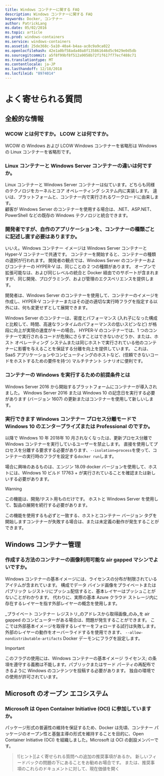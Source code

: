 ```yaml
---
title: Windows コンテナーに関する FAQ
description: Windows コンテナーに関する FAQ
keywords: Docker, コンテナー
author: PatrickLang
ms.date: 05/02/2016
ms.topic: article
ms.prod: windows-containers
ms.service: windows-containers
ms.assetid: 25de368c-5a10-40a4-b4aa-ac8c9a9ca022
ms.openlocfilehash: 42e1a0bf58ada40a8f135861646d5c9429e0d5db
ms.sourcegitcommit: a5f8f99bf8f512a9058b72f1f617f77ecf488c71
ms.translationtype: MT
ms.contentlocale: ja-JP
ms.lasthandoff: 12/18/2018
ms.locfileid: "8974014"
---
```

# <a name="frequently-asked-questions"></a>よく寄せられる質問

## <a name="general"></a>全般的な情報

### <a name="what-is-wcow-what-is-lcow"></a>WCOW とは何ですか。 LCOW とは何ですか。

WCOW の Windows および LCOW Windows コンテナーを省略形は Windows の Linux コンテナーを省略形です。

### <a name="what-is-the-difference-between-linux-and-windows-server-containers"></a>Linux コンテナーと Windows Server コンテナーの違いは何ですか。

Linux コンテナーと Windows Server コンテナーは似ています。どちらも同様のテクノロジをカーネルとコア オペレーティング システム内に実装します。 違いは、プラットフォームと、コンテナー内で実行されるワークロードに由来します。  
顧客が Windows Server のコンテナーを使用する場合は、.NET、ASP.NET、PowerShell などの既存の Windows テクノロジと統合できます。

### <a name="as-a-developer-do-i-have-to-re-write-my-app-for-each-type-of-container"></a>開発者ですが、自作のアプリケーションを、コンテナーの種類ごとに記述し直す必要はありますか。

いいえ。Windows コンテナー イメージは Windows Server コンテナーと Hyper-V コンテナーで共通です。 コンテナーを開始すると、コンテナーの種類の選択が行われます。 開発者の観点では、Windows Server のコンテナーおよびコンテナーの HYPER-V は、同じことの 2 つの種類があります。 オープンで拡張可能なは、および同じレベルの統合と Docker 経由でのサポートが含まれますが、同じ開発、プログラミング、および管理のエクスペリエンスを提供します。

開発者は、Windows Server のコンテナーを使用して、コンテナーのイメージを作成し、HYPER-V コンテナーまたはその逆の適切な実行時フラグを指定する以外には、何も変更せずとして展開できます。

Windows Server のコンテナーは、密度とパフォーマンス (入れ子になった構成と比較して、時間、高速なランタイムのパフォーマンスの低いスピンなど) が格段に向上が実現の速度がキーの場合。 HYPER-V のコンテナーでは、1 つのコンテナーで実行されるコードが危険にさらすことはできないかどうか、または、ホスト オペレーティング システムまたは同じホストで実行されている他のコンテナーに影響を与えることを保証する分離を向上を提供しています。 これは、SaaS アプリケーションやコンピューティングのホストなど、(信頼できないコードをホストするための要件を持つ) マルチテナント シナリオに便利です。

### <a name="what-are-the-prerequisites-for-running-containers-on-windows"></a>コンテナーの Windows を実行するための前提条件とは

Windows Server 2016 から開始するプラットフォームにコンテナーが導入されました。 Windows Server 2016 または Windows 10 の記念日を実行する必要があります (バージョン 1607) の更新またはコンテナーを使用して新しいします。

### <a name="can-i-run-windows-containers-in-process-isolated-mode-on-windows-10-enterprise-or-professional"></a>実行できます Windows コンテナー プロセス分離モードで Windows 10 のエンタープライズまたは Professional のですか。

以降で Windows 10 年 2018年 10 月されなくなったは、更新プロセス分離で Windows コンテナーを実行しているユーザーを禁止します。 直接を使用してプロセスを分離する要求する必要があります、`--isolation=process`を使って、コンテナーの実行時のフラグを設定する`docker run`します。

場合に興味のあるものは、エンジン 18.09 docker バージョンを使用して、ホストには、Windows 10 ビルド 17763 + が実行されていることを確認または新しいする必要があります。

> [!WARNING]
> この機能は、開発/テスト用ものだけです。 ホストと Windows Server を使用して、製品の展開を続行する必要があります。
>
> この機能を使用するも必ずと一致する、ホストとコンテナー バージョン タグを開始しますコンテナーが失敗する場合は、または未定義の動作が発生することができます。

## <a name="windows-container-management"></a>Windows コンテナー管理

### <a name="how-do-i-make-my-container-images-available-on-air-gapped-machines"></a>作成する方法のコンテナーの画像利用可能な air gapped マシンでよいですか。

Windows コンテナーの基本イメージには、ライセンスの分布が制限されているアイテムが含まれています。 構成でデータ バインド画像をプライベートまたはパブリック レジストリにプッシュ配信すると、基本レイヤーはプッシュことがないことがわかります。 代わりに、実際の基本 Azure クラウド ストレージ内に存在するレイヤーを指す外部レイヤーの概念を使用します。

_プライベート コンテナー レジストリ_のアドレスから取得画像_のみ_を air gapped のコンピューターがある場合は、問題が発生することができます。 ここでは外部基本イメージを取得するレイヤーをフォローする試行は失敗します。 外部のレイヤーの動作をオーバーライドするを使用できます、 `--allow-nondistributable-artifacts` Docker デーモンにフラグを設定します。

> [!IMPORTANT]
> このフラグの使用には、Windows コンテナーの基本イメージ ライセンス; の条項を遵守する義務は不能します。パブリックまたはサード パーティの再配布できるように Windows のコンテンツを投稿する必要があります。 独自の環境での使用が許可されています。

## <a name="microsofts-open-ecosystem"></a>Microsoft のオープン エコシステム

### <a name="is-microsoft-participating-in-the-open-container-initiative-oci"></a>Microsoft は Open Container Initiative (OCI) に参加していますか。

パッケージ形式の普遍性の維持を保証するため、Docker は先頃、コンテナー パッケージのオープン性と基盤主導の形式を維持することを目的に、Open Container Initiative (OCI) を組織しました。Microsoft は OCI の創設メンバーです。

> ![ヒント][よく寄せられる質問への追加の推奨事項があるか。 新しいフィードバックの問題の下にあることをお勧めお場合です。 または、推奨事項のこれらのドキュメントに対して、現在価値を開く
